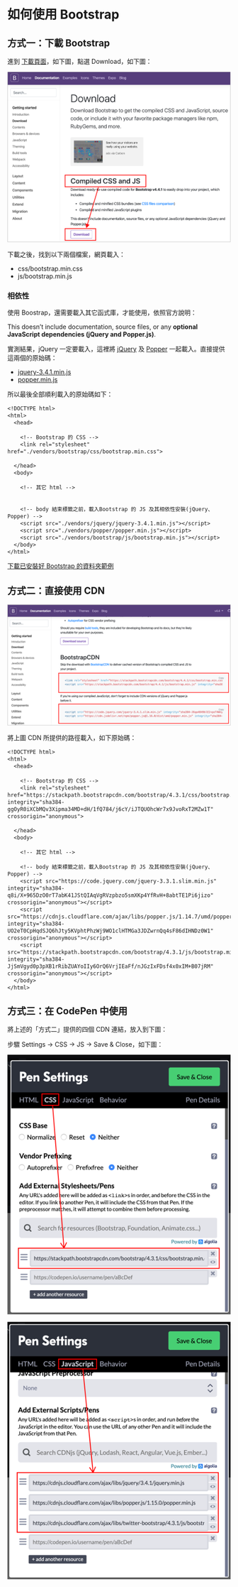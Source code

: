 # 如何使用 Bootstrap

## 方式一：下載 Bootstrap

進到 [下載頁面](https://getbootstrap.com/docs/4.4/getting-started/download/)，如下圖，點選 Download，如下圖：

![&#x5716;&#x4E00;&#xFF1A;&#x4E0B;&#x8F09; Bootstrap](../../.gitbook/assets/bootstrap_download_hint.png)

下載之後，找到以下兩個檔案，網頁載入：

* css/bootstrap.min.css
* js/bootstrap.min.js

### 相依性

使用 Boostrap，還需要載入其它函式庫，才能使用，依照官方說明：

This doesn’t include documentation, source files, or any **optional JavaScript dependencies \(jQuery and Popper.js\)**.

實測結果，jQuery 一定要載入，這裡將 [jQuery](https://jquery.com/) 及 [Popper](https://popper.js.org/) 一起載入。直接提供這兩個的原始碼：

* [jquery-3.4.1.min.js](https://code.jquery.com/jquery-3.4.1.min.js)
* [popper.min.js](https://cdn.jsdelivr.net/npm/popper.js@1.16.0/dist/umd/popper.min.js)

所以最後全部順利載入的原始碼如下：

```markup
<!DOCTYPE html>
<html>
  <head>

    <!-- Bootstrap 的 CSS -->
    <link rel="stylesheet" href="./vendors/bootstrap/css/bootstrap.min.css">
  
  </head>
  <body>
  
    <!-- 其它 html -->

        
    <!-- body 結束標籤之前，載入Bootstrap 的 JS 及其相依性安裝(jQuery、Popper) -->
    <script src="./vendors/jquery/jquery-3.4.1.min.js"></script>
    <script src="./vendors/popper/popper.min.js"></script>
    <script src="./vendors/bootstrap/js/bootstrap.min.js"></script>
  </body>
</html>
```

[下載已安裝好 Bootstrap 的資料夾範例](http://notes.carlos-studio.com/download/bootstrap_installed_sample.zip)

## 方式二：直接使用 CDN

![&#x5716;&#x4E8C;&#xFF1A;Bootstrap CDN](../../.gitbook/assets/bootstrap_download_cdn_hint.png)

將上圖 CDN 所提供的路徑載入，如下原始碼：

```markup
<!DOCTYPE html>
<html>
  <head>

    <!-- Bootstrap 的 CSS -->
    <link rel="stylesheet" href="https://stackpath.bootstrapcdn.com/bootstrap/4.3.1/css/bootstrap.min.css" integrity="sha384-ggOyR0iXCbMQv3Xipma34MD+dH/1fQ784/j6cY/iJTQUOhcWr7x9JvoRxT2MZw1T" crossorigin="anonymous">
  
  </head>
  <body>
  
    <!-- 其它 html -->
        
    <!-- body 結束標籤之前，載入Bootstrap 的 JS 及其相依性安裝(jQuery、Popper) -->
    <script src="https://code.jquery.com/jquery-3.3.1.slim.min.js" integrity="sha384-q8i/X+965DzO0rT7abK41JStQIAqVgRVzpbzo5smXKp4YfRvH+8abtTE1Pi6jizo" crossorigin="anonymous"></script>
    <script src="https://cdnjs.cloudflare.com/ajax/libs/popper.js/1.14.7/umd/popper.min.js" integrity="sha384-UO2eT0CpHqdSJQ6hJty5KVphtPhzWj9WO1clHTMGa3JDZwrnQq4sF86dIHNDz0W1" crossorigin="anonymous"></script>
    <script src="https://stackpath.bootstrapcdn.com/bootstrap/4.3.1/js/bootstrap.min.js" integrity="sha384-JjSmVgyd0p3pXB1rRibZUAYoIIy6OrQ6VrjIEaFf/nJGzIxFDsf4x0xIM+B07jRM" crossorigin="anonymous"></script>
  </body>
</html>
```

## 方式三：在 CodePen 中使用

將上述的「方式二」提供的四個 CDN 連結，放入到下圖：

步驟 Settings → CSS → JS → Save & Close，如下圖：

![&#x5716;&#x4E00;&#xFF1A;&#x8F09;&#x5165; Bootstrap CSS](../../.gitbook/assets/zai-ru-bootstrapcss.png)

![&#x5716;&#x4E8C;&#xFF1A;&#x8F09;&#x5165; Bootstrap &#x76F8;&#x95DC;&#x7684; JS](../../.gitbook/assets/zai-ru-bootstrap-xiang-guan-js.png)

